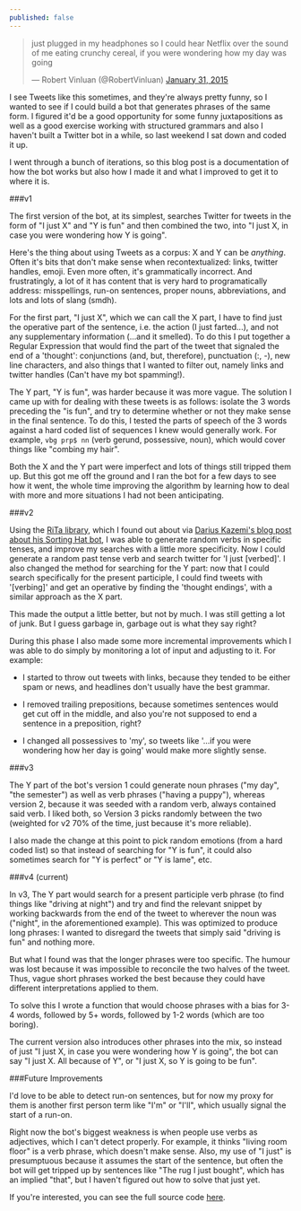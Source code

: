 ```yaml
---
published: false
---
```




<blockquote class="twitter-tweet" lang="en"><p lang="en" dir="ltr">just plugged in my headphones so I could hear Netflix over the sound of me eating crunchy cereal, if you were wondering how my day was going</p>&mdash; Robert Vinluan (@RobertVinluan) <a href="https://twitter.com/RobertVinluan/status/561603474492641280">January 31, 2015</a></blockquote>
<script async src="//platform.twitter.com/widgets.js" charset="utf-8"></script>

I see Tweets like this sometimes, and they're always pretty funny, so I wanted to see if I could build a bot that generates phrases of the same form. I figured it'd be a good opportunity for some funny juxtapositions as well as a good exercise working with structured grammars and also I haven't built a Twitter bot in a while, so last weekend I sat down and coded it up.

I went through a bunch of iterations, so this blog post is a documentation of how the bot works but also how I made it and what I improved to get it to where it is.

###v1

The first version of the bot, at its simplest, searches Twitter for tweets in the form of "I just X" and "Y is fun" and then combined the two, into "I just X, in case you were wondering how Y is going". 

Here's the thing about using Tweets as a corpus: X and Y can be *anything*. Often it's bits that don't make sense when recontextualized: links, twitter handles, emoji. Even more often, it's grammatically incorrect. And frustratingly, a lot of it has content that is very hard to programatically address: misspellings, run-on sentences, proper nouns, abbreviations, and lots and lots of slang (smdh). 

For the first part, "I just X", which we can call the X part, I have to find just the operative part of the sentence, i.e. the action (I just farted...), and not any supplementary information (...and it smelled). To do this I put together a Regular Expression that would find the part of the tweet that signaled the end of a 'thought': conjunctions (and, but, therefore), punctuation (:, -), new line characters, and also things that I wanted to filter out, namely links and twitter handles (Can't have my bot spamming!).

The Y part, "Y is fun", was harder because it was more vague. The solution I came up with for dealing with these tweets is as follows: isolate the 3 words preceding the "is fun", and try to determine whether or not they make sense in the final sentence. To do this, I tested the parts of speech of the 3 words against a hard coded list of sequences I knew would generally work. For example, `vbg prp$ nn` (verb gerund, possessive, noun), which would cover things like "combing my hair". 

Both the X and the Y part were imperfect and lots of things still tripped them up. But this got me off the ground and I ran the bot for a few days to see how it went, the whole time improving the algorithm by learning how to deal with more and more situations I had not been anticipating.


###v2

Using the [RiTa library](https://rednoise.org/rita/), which I found out about via [Darius Kazemi's blog post about his Sorting Hat bot](http://tinysubversions.com/notes/sorting-bot/), I was able to generate random verbs in specific tenses, and improve my searches with a little more specificity. Now I could generate a random past tense verb and search twitter for 'I just [verbed]'. I also changed the method for searching for the Y part: now that I could search specifically for the present participle, I could find tweets with '[verbing]' and get an operative by finding the 'thought endings', with a similar approach as the X part. 

This made the output a little better, but not by much. I was still getting a lot of junk. But I guess garbage in, garbage out is what they say right?

During this phase I also made some more incremental improvements which I was able to do simply by monitoring a lot of input and adjusting to it. For example:

- I started to throw out tweets with links, because they tended to be either spam or news, and headlines don't usually have the best grammar.

- I removed trailing prepositions, because sometimes sentences would get cut off in the middle, and also you're not supposed to end a sentence in a preposition, right?

- I changed all possessives to 'my', so tweets like '...if you were wondering how her day is going' would make more slightly sense.


###v3

The Y part of the bot's version 1 could generate noun phrases ("my day", "the semester") as well as verb phrases ("having a puppy"), whereas version 2, because it was seeded with a random verb, always contained said verb. I liked both, so Version 3 picks randomly between the two (weighted for v2 70% of the time, just because it's more reliable).

I also made the change at this point to pick random emotions (from a hard coded list) so that instead of searching for "Y is fun", it could also sometimes search for "Y is perfect" or "Y is lame", etc.

###v4 (current)

In v3, The Y part would search for a present participle verb phrase (to find things like "driving at night") and try and find the relevant snippet by working backwards from the end of the tweet to wherever the noun was ("night", in the aforementioned example). This was optimized to produce long phrases: I wanted to disregard the tweets that simply said "driving is fun" and nothing more.

But what I found was that the longer phrases were too specific. The humour was lost because it was impossible to reconcile the two halves of the tweet. Thus, vague short phrases worked the best because they could have different interpretations applied to them.

To solve this I wrote a function that would choose phrases with a bias for 3-4 words, followed by 5+ words, followed by 1-2 words (which are too boring). 

The current version also introduces other phrases into the mix, so instead of just "I just X, in case you were wondering how Y is going", the bot can say "I just X. All because of Y", or "I just X, so Y is going to be fun".

###Future Improvements

I'd love to be able to detect run-on sentences, but for now my proxy for them is another first person term like "I'm" or "I'll", which usually signal the start of a run-on.

Right now the bot's biggest weakness is when people use verbs as adjectives, which I can't detect properly. For example, it thinks "living room floor" is a verb phrase, which doesn't make sense. Also, my use of "I just" is presumptuous because it assumes the start of the sentence, but often the bot will get tripped up by sentences like "The rug I just bought", which has an implied "that", but I haven't figured out how to solve that just yet.

If you're interested, you can see the full source code [here](https://github.com/rvinluan/status_updates).